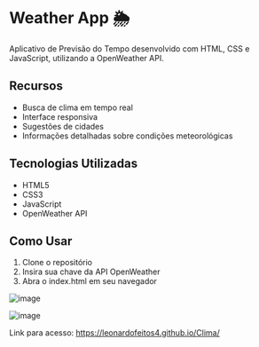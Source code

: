 # Weather App 🌦️

Aplicativo de Previsão do Tempo desenvolvido com HTML, CSS e JavaScript, utilizando a OpenWeather API.

## Recursos
- Busca de clima em tempo real
- Interface responsiva
- Sugestões de cidades
- Informações detalhadas sobre condições meteorológicas

## Tecnologias Utilizadas
- HTML5
- CSS3
- JavaScript
- OpenWeather API

## Como Usar
1. Clone o repositório
2. Insira sua chave da API OpenWeather
3. Abra o index.html em seu navegador
   
![image](https://github.com/user-attachments/assets/851937c5-4bf2-4a28-83b8-dfccc2e3509b)

![image](https://github.com/user-attachments/assets/453de7c5-b704-4499-9c84-5d3cbb176f85)

Link para acesso: https://leonardofeitos4.github.io/Clima/
